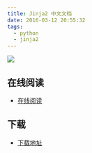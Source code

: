 ```yaml
---
title: Jinja2 中文文档
date: 2016-03-12 20:55:32
tags:
  - python
  - jinja2
---
```


![](http://box.kancloud.cn/cover_2015-10-13_561cde52af5b_800x1068.png?imageMogr2/thumbnail/173x231!/interlace/1/quality/100)

<!--more-->

## 在线阅读 ##

+ [在线阅读](http://www.kancloud.cn/manual/jinja2)

## 下载 ##

+ [下载地址](http://www.kancloud.cn/manual/jinja2)
